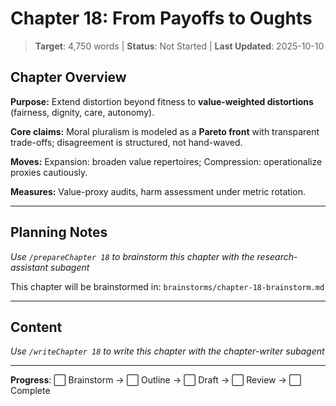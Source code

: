 # Chapter 18: From Payoffs to Oughts

> **Target**: 4,750 words | **Status**: Not Started | **Last Updated**: 2025-10-10

## Chapter Overview

**Purpose:** Extend distortion beyond fitness to **value-weighted distortions** (fairness, dignity, care, autonomy).

**Core claims:** Moral pluralism is modeled as a **Pareto front** with transparent trade-offs; disagreement is structured, not hand-waved.

**Moves:** Expansion: broaden value repertoires; Compression: operationalize proxies cautiously.

**Measures:** Value-proxy audits, harm assessment under metric rotation.

---

## Planning Notes

*Use `/prepareChapter 18` to brainstorm this chapter with the research-assistant subagent*

This chapter will be brainstormed in: `brainstorms/chapter-18-brainstorm.md`

---

## Content

*Use `/writeChapter 18` to write this chapter with the chapter-writer subagent*

---

**Progress**: ⬜ Brainstorm → ⬜ Outline → ⬜ Draft → ⬜ Review → ⬜ Complete

<script src="https://hypothes.is/embed.js" async></script>
